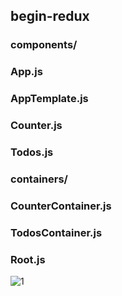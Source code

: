 ## begin-redux
### components/
### App.js
### AppTemplate.js
### Counter.js
### Todos.js
### containers/
### CounterContainer.js
### TodosContainer.js
### Root.js
![1](https://user-images.githubusercontent.com/26092150/43998122-3cd76d58-9dbc-11e8-9721-7b19e78ef8d0.JPG)
